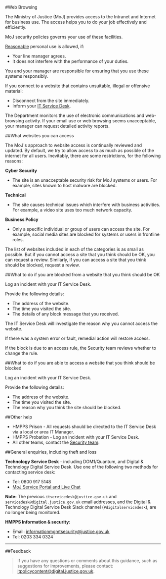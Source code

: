 #Web Browsing

The Ministry of Justice (MoJ) provides access to the Intranet and Internet for business use. The access helps you to do your job effectively and efficiently.

MoJ security policies governs your use of these facilities.

[Reasonable](/guidance/security/it-computer-security/acceptable-use/) personal use is allowed, if:

* Your line manager agrees.
* It does not interfere with the performance of your duties.

You and your manager are responsible for ensuring that you use these systems responsibly.

If you connect to a website that contains unsuitable, illegal or offensive material:

* Disconnect from the site immediately.
* Inform your [IT Service Desk](#general-enquiries-including-theft-and-loss).

The Department monitors the use of electronic communications and web-browsing activity. If your email use or web browsing seems unacceptable, your manager can request detailed activity reports.

##What websites you can access

The MoJ's approach to website access is continually reviewed and updated. By default, we try to allow access to as much as possible of the internet for all users. Inevitably, there are some restrictions, for the following reasons:

**Cyber Security**

* The site is an unacceptable security risk for MoJ systems or users. For example, sites known to host malware are blocked.

**Technical**

* The site causes technical issues which interfere with business activities. For example, a video site uses too much network capacity.

**Business Policy**

* Only a specific individual or group of users can access the site. For example, social media sites are blocked for systems or users in frontline roles.

The list of websites included in each of the categories is as small as possible. But if you cannot access a site that you think should be OK, you can request a review. Similarly, if you can access a site that you think should be blocked, request a review.

##What to do if you are blocked from a website that you think should be OK

Log an incident with your IT Service Desk.

Provide the following details:

* The address of the website.
* The time you visited the site.
* The details of any block message that you received.

The IT Service Desk will investigate the reason why you cannot access the website.

If there was a system error or fault, remedial action will restore access.

If the block is due to an access rule, the Security team reviews whether to change the rule.

##What to do if you are able to access a website that you think should be blocked

Log an incident with your IT Service Desk.

Provide the following details:

* The address of the website.
* The time you visited the site.
* The reason why you think the site should be blocked.

##Other help

* HMPPS Prison - All requests should be directed to the IT Service Desk via a local or area IT Manager.
* HMPPS Probation - Log an incident with your IT Service Desk.
* All other teams, contact the [Security team](mailto:security@justice.gov.uk).

##General enquiries, including theft and loss

**Technology Service Desk** - including DOM1/Quantum, and Digital & Technology Digital Service Desk. Use one of the following two methods for contacting service desk:

* Tel: 0800 917 5148
* [MoJ Service Portal and Live Chat](https://mojprod.service-now.com/moj_sp)

**Note:** The previous `itservicedesk@justice.gov.uk` and `servicedesk@digital.justice.gov.uk` email addresses, and the Digital & Technology Digital Service Desk Slack channel (`#digitalservicedesk`), are no longer being monitored.

**HMPPS Information & security:**

* Email: [informationmgmtsecurity@justice.gov.uk](mailto:informationmgmtsecurity@justice.gov.uk)
* Tel: 0203 334 0324

---

##Feedback

> If you have any questions or comments about this guidance, such as suggestions for improvements, please contact: [itpolicycontent@digital.justice.gov.uk](mailto:itpolicycontent@digital.justice.gov.uk).

